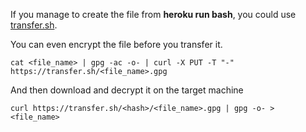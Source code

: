 If you manage to create the file from **heroku run bash**, you could use [transfer.sh](https://transfer.sh/).

You can even encrypt the file before you transfer it.

```
cat <file_name> | gpg -ac -o- | curl -X PUT -T "-" https://transfer.sh/<file_name>.gpg
```

And then download and decrypt it on the target machine

```
curl https://transfer.sh/<hash>/<file_name>.gpg | gpg -o- > <file_name>
```
